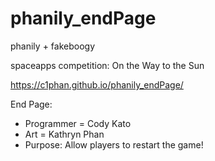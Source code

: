 # phanily_endPage
phanily + fakeboogy

spaceapps competition: On the Way to the Sun

https://c1phan.github.io/phanily_endPage/

End Page:
  - Programmer = Cody Kato
  - Art = Kathryn Phan
  - Purpose: Allow players to restart the game!
